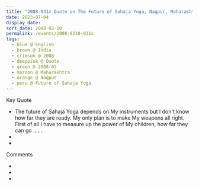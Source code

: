 ```yaml
---
title: "2008-031x Quote on The Future of Sahaja Yoga, Nagpur, Maharashtra, India (other date 032x)"
date: 2023-07-04
display_date: 
sort_date: 2008-03-10
permalink: /events/2008-0310-031x
tags:
  - blue @ English
  - brown @ India
  - crimson @ 2008
  - deeppink @ Quote
  - green @ 2008-03
  - maroon @ Maharashtra
  - orange @ Nagpur
  - peru @ Future of Sahaja Yoga
---
```


<div class="main">
  <div class="wave-list">
    <div class="title">
      <div class="text" style="--color: green">
        Key Quote
      </div>
    </div>
    <ul class="list">
        <li class="item" data-color-BlanchedAlmond>
        The future of Sahaja Yoga depends on My instruments but I don't know how far they are ready. My only plan is to make My weapons all right. First of all I have to measure up the power of My children, how far they can go ......
        </li>
        <li class="item" style="--color: Lavender">
        </li>
        <li class="item" style="--color: BlanchedAlmond">
        </li>
      </ul>
  </div>
</div>

<div class="main">
  <div class="wave-list">
    <div class="title">
      <div class="text" style="--color: green">
        Comments
      </div>
    </div>
    <ul class="list">
        <li class="item" data-color-Ivory>
        </li>
        <li class="item" style="--color: PaleTurquiose">
        </li>
        <li class="item" style="--color: Ivory">
        </li>
      </ul>
  </div>
</div>